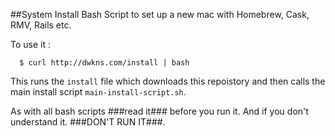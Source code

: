 ##System Install
Bash Script to set up a new mac with Homebrew, Cask, RMV, Rails etc.

To use it :

      $ curl http://dwkns.com/install | bash

This runs the `install` file which downloads this repoistory and then calls the main install script `main-install-script.sh`.

As with all bash scripts ###read it### before you run it. And if you don't understand it. ###DON'T RUN IT###.

